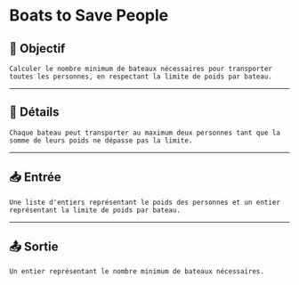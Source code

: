 # Boats to Save People

## 🎯 Objectif

    Calculer le nombre minimum de bateaux nécessaires pour transporter toutes les personnes, en respectant la limite de poids par bateau.

---

## 📝 Détails

    Chaque bateau peut transporter au maximum deux personnes tant que la somme de leurs poids ne dépasse pas la limite.

---

## 📥 Entrée

    Une liste d'entiers représentant le poids des personnes et un entier représentant la limite de poids par bateau.

---

## 📤 Sortie

    Un entier représentant le nombre minimum de bateaux nécessaires.

